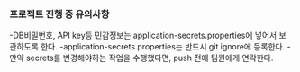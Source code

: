 <h3>프로젝트 진행 중 유의사항</h3>
-DB비밀번호, API key등 민감정보는 application-secrets.properties에 넣어서 보관하도록 한다.
  -application-secrets.properties는 반드시 git ignore에 등록한다.
  -만약 secrets를 변경해야하는 작업을 수행했다면, push 전에 팀원에게 연락한다.
